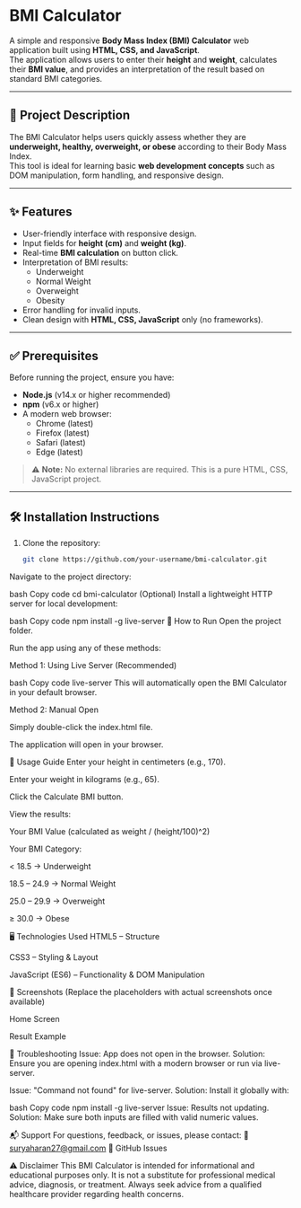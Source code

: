 # BMI Calculator

A simple and responsive **Body Mass Index (BMI) Calculator** web application built using **HTML, CSS, and JavaScript**.  
The application allows users to enter their **height** and **weight**, calculates their **BMI value**, and provides an interpretation of the result based on standard BMI categories.

---

## 📖 Project Description

The BMI Calculator helps users quickly assess whether they are **underweight, healthy, overweight, or obese** according to their Body Mass Index.  
This tool is ideal for learning basic **web development concepts** such as DOM manipulation, form handling, and responsive design.

---

## ✨ Features

- User-friendly interface with responsive design.
- Input fields for **height (cm)** and **weight (kg)**.
- Real-time **BMI calculation** on button click.
- Interpretation of BMI results:
  - Underweight
  - Normal Weight
  - Overweight
  - Obesity
- Error handling for invalid inputs.
- Clean design with **HTML, CSS, JavaScript** only (no frameworks).

---

## ✅ Prerequisites

Before running the project, ensure you have:

- **Node.js** (v14.x or higher recommended)  
- **npm** (v6.x or higher)  
- A modern web browser:
  - Chrome (latest)
  - Firefox (latest)
  - Safari (latest)
  - Edge (latest)

> ⚠️ **Note:** No external libraries are required. This is a pure HTML, CSS, JavaScript project.

---

## 🛠️ Installation Instructions

1. Clone the repository:

   ```bash
   git clone https://github.com/your-username/bmi-calculator.git
Navigate to the project directory:

bash
Copy code
cd bmi-calculator
(Optional) Install a lightweight HTTP server for local development:

bash
Copy code
npm install -g live-server
🚀 How to Run
Open the project folder.

Run the app using any of these methods:

Method 1: Using Live Server (Recommended)

bash
Copy code
live-server
This will automatically open the BMI Calculator in your default browser.

Method 2: Manual Open

Simply double-click the index.html file.

The application will open in your browser.

📘 Usage Guide
Enter your height in centimeters (e.g., 170).

Enter your weight in kilograms (e.g., 65).

Click the Calculate BMI button.

View the results:

Your BMI Value (calculated as weight / (height/100)^2)

Your BMI Category:

< 18.5 → Underweight

18.5 – 24.9 → Normal Weight

25.0 – 29.9 → Overweight

≥ 30.0 → Obese

🖥️ Technologies Used
HTML5 – Structure

CSS3 – Styling & Layout

JavaScript (ES6) – Functionality & DOM Manipulation

📸 Screenshots
(Replace the placeholders with actual screenshots once available)

Home Screen

Result Example

🧩 Troubleshooting
Issue: App does not open in the browser.
Solution: Ensure you are opening index.html with a modern browser or run via live-server.

Issue: "Command not found" for live-server.
Solution: Install it globally with:

bash
Copy code
npm install -g live-server
Issue: Results not updating.
Solution: Make sure both inputs are filled with valid numeric values.

📬 Support
For questions, feedback, or issues, please contact:
📧 suryaharan27@gmail.com
🔗 GitHub Issues

⚠️ Disclaimer
This BMI Calculator is intended for informational and educational purposes only.
It is not a substitute for professional medical advice, diagnosis, or treatment.
Always seek advice from a qualified healthcare provider regarding health concerns.
